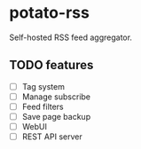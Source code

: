 # potato-rss

Self-hosted RSS feed aggregator.

## TODO features

- [ ] Tag system
- [ ] Manage subscribe
- [ ] Feed filters
- [ ] Save page backup
- [ ] WebUI
- [ ] REST API server
